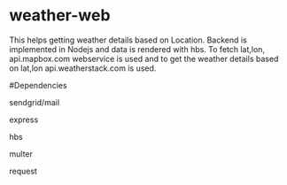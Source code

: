 # weather-web

This helps getting weather details based on Location. Backend is implemented in Nodejs and data is rendered with hbs. 
To fetch lat,lon, api.mapbox.com webservice is used and to get the weather details based on lat,lon api.weatherstack.com is used.


#Dependencies

sendgrid/mail

express

hbs

multer

request

